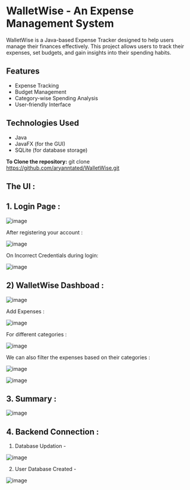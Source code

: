 # WalletWise - An Expense Management System

WalletWise is a Java-based Expense Tracker designed to help users manage their finances effectively. This project allows users to track their expenses, set budgets, and gain insights into their spending habits.

## Features

- Expense Tracking
- Budget Management
- Category-wise Spending Analysis
- User-friendly Interface

## Technologies Used

- Java
- JavaFX (for the GUI)
- SQLite (for database storage)

**To Clone the repository:**
   git clone https://github.com/aryanntated/WalletWise.git

## The UI :
## 1. Login Page : 
![image](https://github.com/aryanntated/Expense_Tracker/assets/108977638/84589188-d3a0-4842-bc0e-cda402038886)


After registering your account :

![image](https://github.com/aryanntated/Expense_Tracker/assets/108977638/d8591872-5424-4dd1-8caa-d13455538bd2)

On Incorrect Credentials during login:

![image](https://github.com/aryanntated/Expense_Tracker/assets/108977638/000401e1-f08c-47ea-b9ef-9cdeada5bd71)

## 2) WalletWise Dashboad : 
![image](https://github.com/aryanntated/Expense_Tracker/assets/108977638/1e13e47b-32ac-41e9-b570-b229c0803b85)

Add Expenses : 

![image](https://github.com/aryanntated/Expense_Tracker/assets/108977638/e23d092e-6bd0-4801-8d5f-63c5b5886a96)

For different categories :

![image](https://github.com/aryanntated/Expense_Tracker/assets/108977638/63d7d7e3-56cb-4ed5-b3af-31c4b3eead3a)

We can also filter the expenses based on their categories : 

![image](https://github.com/aryanntated/Expense_Tracker/assets/108977638/27db4366-8d85-41fc-9557-db05b079056b)


![image](https://github.com/aryanntated/Expense_Tracker/assets/108977638/cb726e83-4dea-46b5-a7b4-ad2768cf71ed)

## 3. Summary :
![image](https://github.com/aryanntated/Expense_Tracker/assets/108977638/f818f475-5f31-46f1-9b49-130ece7d50be)

## 4. Backend Connection : 
  
   1) Database Updation -
      
![image](https://github.com/aryanntated/Expense_Tracker/assets/108977638/35d703f0-e2dd-4d03-963d-32d3bbdf7cb7)

   2) User Database Created -
      
![image](https://github.com/aryanntated/Expense_Tracker/assets/108977638/455aa2d9-6298-44a9-9eaa-9e1bea193925)

